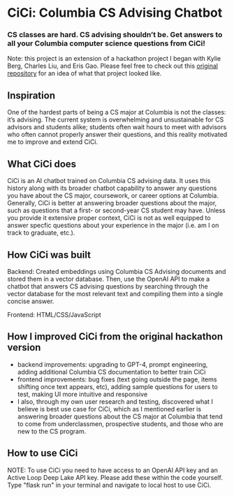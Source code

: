 # CiCi: Columbia CS Advising Chatbot
### CS classes are hard. CS advising shouldn’t be. Get answers to all your Columbia computer science questions from CiCi!

Note: this project is an extension of a hackathon project I began with Kylie Berg, Charles Liu, and Eris Gao. Please feel free to check out this [original repository](https://github.com/kynsity/DivHacks2023_project) for an idea of what that project looked like.

## Inspiration
One of the hardest parts of being a CS major at Columbia is not the classes: it’s advising. The current system is overwhelming and unsustainable for CS advisors and students alike; students often wait hours to meet with advisors who often cannot properly answer their questions, and this reality motivated me to improve and extend CiCi.

## What CiCi does

CiCi is an AI chatbot trained on Columbia CS advising data. It uses this history along with its broader chatbot capability to answer any questions you have about the CS major, coursework, or career options at Columbia. Generally, CiCi is better at answering broader questions about the major, such as questions that a first- or second-year CS student may have. Unless you provide it extensive proper context, CiCi is not as well equipped to answer specfic questions about your experience in the major (i.e. am I on track to graduate, etc.).

## How CiCi was built

Backend: Created embeddings using Columbia CS Advising documents and stored them in a vector database. Then, use the OpenAI API to make a chatbot that answers CS advising questions by searching through the vector database for the most relevant text and compiling them into a single concise answer.

Frontend: HTML/CSS/JavaScript

## How I improved CiCi from the original hackathon version
- backend improvements: upgrading to GPT-4, prompt engineering, adding additional Columbia CS documentation to better train CiCi
- frontend improvements: bug fixes (text going outside the page, items shifting once text appears, etc), adding sample questions for users to test, making UI more intuitive and responsive
- I also, through my own user research and testing, discovered what I believe is best use case for CiCi, which as I mentioned earlier is answering broader questions about the CS major at Columbia that tend to come from underclassmen, prospective students, and those who are new to the CS program. 
  
## How to use CiCi
NOTE: To use CiCi you need to have access to an OpenAI API key and an Active Loop Deep Lake API key. Please add these within the code yourself. 
Type "flask run" in your terminal and navigate to local host to use CiCi. 
